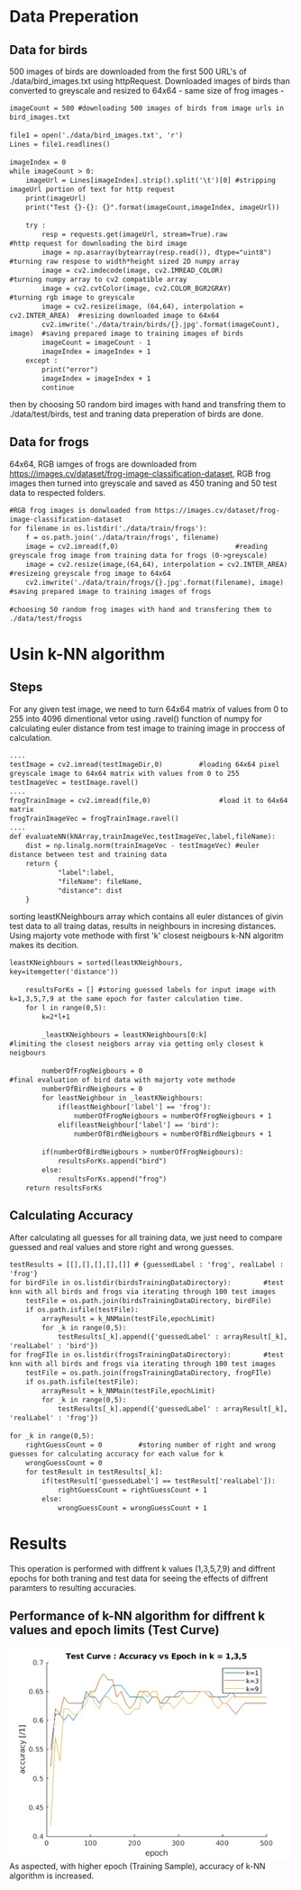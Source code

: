 # Data Preperation
## Data for birds
500 images of birds are downloaded from the first 500 URL's of ./data/bird_images.txt using httpRequest. Downloaded images of birds than converted to greyscale and resized to 64x64 - same size of frog images -
```
imageCount = 500 #downloading 500 images of birds from image urls in bird_images.txt

file1 = open('./data/bird_images.txt', 'r')
Lines = file1.readlines()

imageIndex = 0
while imageCount > 0:
    imageUrl = Lines[imageIndex].strip().split('\t')[0] #stripping imageUrl portion of text for http request
    print(imageUrl)
    print("Test {}-{}: {}".format(imageCount,imageIndex, imageUrl))

    try :
        resp = requests.get(imageUrl, stream=True).raw                      #http request for downloading the bird image
        image = np.asarray(bytearray(resp.read()), dtype="uint8")           #turning raw respose to width*height sized 2D numpy array
        image = cv2.imdecode(image, cv2.IMREAD_COLOR)                       #turning numpy array to cv2 compatible array
        image = cv2.cvtColor(image, cv2.COLOR_BGR2GRAY)                     #turning rgb image to greyscale
        image = cv2.resize(image, (64,64), interpolation = cv2.INTER_AREA)  #resizing downloaded image to 64x64 
        cv2.imwrite('./data/train/birds/{}.jpg'.format(imageCount), image)  #saving prepared image to training images of birds
        imageCount = imageCount - 1
        imageIndex = imageIndex + 1
    except :
        print("error")
        imageIndex = imageIndex + 1
        continue
```
then by choosing 50 random bird images with hand and transfring them to ./data/test/birds, test and traning data preperation of birds are done.

## Data for frogs
64x64, RGB iamges of frogs are downloaded from https://images.cv/dataset/frog-image-classification-dataset, RGB frog images then turned into greyscale and saved as 450 traning and 50 test data to respected folders.
```
#RGB frog images is donwloaded from https://images.cv/dataset/frog-image-classification-dataset
for filename in os.listdir('./data/train/frogs'):
    f = os.path.join('./data/train/frogs', filename)
    image = cv2.imread(f,0)                             #reading greyscale frog image from training data for frogs (0->greyscale)
    image = cv2.resize(image,(64,64), interpolation = cv2.INTER_AREA) #resizeing greyscale frog image to 64x64
    cv2.imwrite('./data/train/frogs/{}.jpg'.format(filename), image)  #saving prepared image to training images of frogs

#choosing 50 random frog images with hand and transfering them to ./data/test/frogss
```
# Usin k-NN algorithm
## Steps
For any given test image, we need to turn 64x64 matrix of values from 0 to 255 into 4096 dimentional vetor using .ravel() function of numpy for calculating euler distance from test image to training image in proccess of calculation.
```
....
testImage = cv2.imread(testImageDir,0)         #loading 64x64 pixel greyscale image to 64x64 matrix with values from 0 to 255
testImageVec = testImage.ravel()    
....
frogTrainImage = cv2.imread(file,0)                 #load it to 64x64 matrix 
frogTrainImageVec = frogTrainImage.ravel()    
....
def evaluateNN(kNArray,trainImageVec,testImageVec,label,fileName):
    dist = np.linalg.norm(trainImageVec - testImageVec) #euler distance between test and training data
    return {
            "label":label,                              
            "fileName": fileName,
            "distance": dist
    }
```
sorting leastKNeighbours array which contains all euler distances of givin test data to all traing datas, results in neighbours in incresing distances.
Using majorty vote methode with first 'k' closest neigbours k-NN algoritm makes its decition.
```
leastKNeighbours = sorted(leastKNeighbours, key=itemgetter('distance'))

    resultsForKs = [] #storing guessed labels for input image with k=1,3,5,7,9 at the same epoch for faster calculation time.
    for l in range(0,5):
        k=2*l+1

        _leastKNeighbours = leastKNeighbours[0:k]                    #limiting the closest neigbors array via getting only closest k neigbours

        numberOfFrogNeigbours = 0                                   #final evaluation of bird data with majorty vote methode
        numberOfBirdNeigbours = 0
        for leastNeighbour in _leastKNeighbours: 
            if(leastNeighbour['label'] == 'frog'):
                numberOfFrogNeigbours = numberOfFrogNeigbours + 1
            elif(leastNeighbour['label'] == 'bird'):
                numberOfBirdNeigbours = numberOfBirdNeigbours + 1

        if(numberOfBirdNeigbours > numberOfFrogNeigbours):
            resultsForKs.append("bird")
        else:
            resultsForKs.append("frog")
    return resultsForKs
```
## Calculating Accuracy
After calculating all guesses for all training data, we just need to compare guessed and real values and store right and wrong guesses. 
```
testResults = [[],[],[],[],[]] # {guessedLabel : 'frog', realLabel : 'frog'}
for birdFile in os.listdir(birdsTrainingDataDirectory):        #test knn with all birds and frogs via iterating through 100 test images
    testFile = os.path.join(birdsTrainingDataDirectory, birdFile)
    if os.path.isfile(testFile):    
        arrayResult = k_NNMain(testFile,epochLimit) 
        for _k in range(0,5):
            testResults[_k].append({'guessedLabel' : arrayResult[_k], 'realLabel' : 'bird'})
for frogFİle in os.listdir(frogsTrainingDataDirectory):        #test knn with all birds and frogs via iterating through 100 test images
    testFile = os.path.join(frogsTrainingDataDirectory, frogFİle)
    if os.path.isfile(testFile):    
        arrayResult = k_NNMain(testFile,epochLimit)
        for _k in range(0,5):
            testResults[_k].append({'guessedLabel' : arrayResult[_k], 'realLabel' : 'frog'})

for _k in range(0,5): 
    rightGuessCount = 0         #storing number of right and wrong guesses for calculating accuracy for each value for k
    wrongGuessCount = 0
    for testResult in testResults[_k]:
        if(testResult['guessedLabel'] == testResult['realLabel']):
            rightGuessCount = rightGuessCount + 1
        else:
            wrongGuessCount = wrongGuessCount + 1
```
# Results
This operation is performed with diffrent k values (1,3,5,7,9) and diffrent epochs for both traning and test data for seeing the effects of diffrent paramters to resulting accuracies.
## Performance of k-NN algorithm for diffrent k values and epoch limits (Test Curve)

![alt text](https://github.com/ufukky/FIZ437E/blob/main/Homework-1%20kNN/matlab/testCurve_EpochvsAcc_k139.jpg?raw=true)
As aspected, with higher epoch (Training Sample), accuracy of k-NN algorithm is increased.
